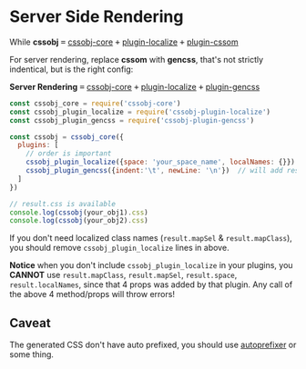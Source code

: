 # Server Side Rendering

While **cssobj** <kbd>=</kbd> [cssobj-core](https://github.com/cssobj/cssobj-core) <kbd>+</kbd> [plugin-localize](https://github.com/cssobj/cssobj-plugin-localize) <kbd>+</kbd> [plugin-cssom](https://github.com/cssobj/cssobj-plugin-cssom)

For server rendering, replace **cssom** with **gencss**, that's not strictly indentical, but is the right config:

**Server Rendering** <kbd>=</kbd> [cssobj-core](https://github.com/cssobj/cssobj-core) <kbd>+</kbd> [plugin-localize](https://github.com/cssobj/cssobj-plugin-localize) <kbd>+</kbd> [plugin-gencss](https://github.com/cssobj/cssobj-plugin-gencss)

```Javascript
const cssobj_core = require('cssobj-core')
const cssobj_plugin_localize = require('cssobj-plugin-localize')
const cssobj_plugin_gencss = require('cssobj-plugin-gencss')

const cssobj = cssobj_core({
  plugins: [
    // order is important
    cssobj_plugin_localize({space: 'your_space_name', localNames: {}})  // will add result.mapClass prop etc.
    cssobj_plugin_gencss({indent:'\t', newLine: '\n'})  // will add result.css prop
  ]
})

// result.css is available
console.log(cssobj(your_obj1).css)
console.log(cssobj(your_obj2).css)

```

If you don't need localized class names (`result.mapSel` & `result.mapClass`), you should remove `cssobj_plugin_localize` lines in above.

**Notice** when you don't include `cssobj_plugin_localize` in your plugins, you **CANNOT** use `result.mapClass`, `result.mapSel`, `result.space`, `result.localNames`, since that 4 props was added by that plugin. Any call of the above 4 method/props will throw errors!


## Caveat

The generated CSS don't have auto prefixed, you should use [autoprefixer](https://github.com/postcss/autoprefixer) or some thing.







